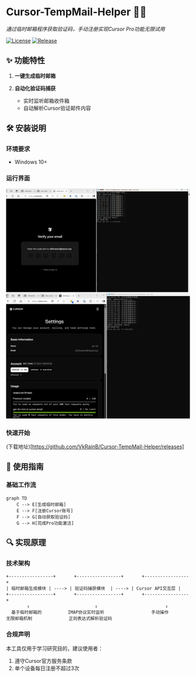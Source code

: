 # Cursor-TempMail-Helper 🔄📧
_通过临时邮箱程序获取验证码，手动注册实现Cursor Pro功能无限试用_

[![License](https://img.shields.io/badge/License-MIT-green.svg)](LICENSE)
[![Release](https://img.shields.io/badge/Download-EXE-blue)](https://github.com/VkRainB/Cursor-TempMail-Helper/releases)

## ✨ 功能特性
1. **一键生成临时邮箱**  

2. **自动化验证码捕获**  
   - 实时监听邮箱收件箱
   - 自动解析Cursor验证邮件内容

## 🛠️ 安装说明
### 环境要求
- Windows 10+ 

### 运行界面
![image](./screenshot/01.png)
![image](./screenshot/02.png)


### 快速开始
(下载地址)[https://github.com/VkRainB/Cursor-TempMail-Helper/releases]

## 🚀 使用指南
### 基础工作流
```mermaid
graph TD
    C --> E[生成临时邮箱]
    E --> F[注册Cursor账号]
    F --> G[自动获取验证码]
    G --> H[完成Pro功能激活]
```


## 🔍 实现原理
### 技术架构
```text
+-----------------+       +-----------------+       +-----------------+
| 临时邮箱生成模块 | ----> | 验证码捕获模块  | ----> | Cursor API交互层 |
+-----------------+       +-----------------+       +-----------------+
        ↓                         ↓                          ↓
  基于临时邮箱的          IMAP协议实时监听                  手动操作
无限邮箱机制              正则表达式解析验证码       
```

### 合规声明
本工具仅用于学习研究目的，建议使用者：
1. 遵守Cursor官方服务条款
2. 单个设备每日注册不超过3次

